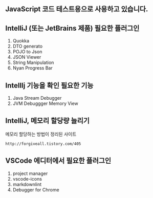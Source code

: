 ## JavaScript 코드 테스트용으로 사용하고 있습니다.

## IntelliJ (또는 JetBrains 제품) 필요한 플러그인

1. Quokka
1. DTO generato
1. POJO to Json
1. JSON Viewer
1. String Manipulation
1. Nyan Progress Bar

## IntellIj 기능을 확인 필요한 기능

1. Java Stream Debugger
1. JVM Debuggger Memory View

## IntelliJ, 메모리 할당량 늘리기

메모리 할당하는 방법이 정리된 사이트

```
http://forgiveall.tistory.com/405
```

## VSCode 에디터에서 필요한 플러그인
1. project manager
1. vscode-icons
1. markdownlint
1. Debugger for Chrome
